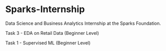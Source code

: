 # Sparks-Internship

Data Science and Business Analytics Internship at the Sparks Foundation.

Task 3 - EDA on Retail Data (Beginner Level)

Task 1 - Supervised ML (Beginner Level)
